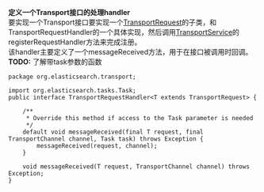 **定义一个Transport接口的处理handler**<br>
要实现一个Transport接口要实现一个[TransportRequest](./TransportRequest.md)的子类，和TransportRequestHandler的一个具体实现，然后调用[TransportService](./TransportService.md)的registerRequestHandler方法来完成注册。<br>
该handler主要定义了一个messageReceived方法，用于在接口被调用时回调。<br>
**TODO:** 了解带task参数的函数
```
package org.elasticsearch.transport;

import org.elasticsearch.tasks.Task;
public interface TransportRequestHandler<T extends TransportRequest> {

    /**
     * Override this method if access to the Task parameter is needed
     */
    default void messageReceived(final T request, final TransportChannel channel, Task task) throws Exception {
        messageReceived(request, channel);
    }

    void messageReceived(T request, TransportChannel channel) throws Exception;
}
```
